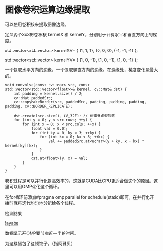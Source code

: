 # 图像卷积运算边缘提取

可以使用卷积核来提取图像边缘。

定义两个3x3的卷积核 kernelX 和 kernelY，分别用于计算水平和垂直方向上的梯度。

std::vector<std::vector<float>> kernelXV= { {1, 1, 1}, {0, 0, 0}, {-1, -1, -1} };

std::vector<std::vector<float>> kernelYV= { {1, 0, -1}, {1, 0, -1}, {1, 0, -1} };

一个提取水平方向的边缘，一个提取竖直方向的边缘。在边缘处，梯度变化是最大的。

    void convolve(const cv::Mat& src, const std::vector<std::vector<float>>& kernel, cv::Mat& dst) {
        int padding = kernel.size() / 2;
        cv::Mat paddedSrc;
        cv::copyMakeBorder(src, paddedSrc, padding, padding, padding, padding, cv::BORDER_REPLICATE);
    
        dst.create(src.size(), CV_32F); // 创建浮点型矩阵
        for (int y = 0; y < src.rows; ++y) {
            for (int x = 0; x < src.cols; ++x) {
                float val = 0.0f;
                for (int ky = 0; ky < 3; ++ky) {
                    for (int kx = 0; kx < 3; ++kx) {
                        val += paddedSrc.at<uchar>(y + ky, x + kx) * kernel[ky][kx];
                    }
                }
                dst.at<float>(y, x) = val;
            }
        }
    }

卷积过程是可以并行化提高效率的，这就是CUDA比CPU更适合做这个的原因。这里可以用OMP优化这个循环。

在for循环前添加#pragma omp parallel for schedule(static)即可。在并行化开始时就将迭代均匀地分配给各个线程。

检测结果

[!ayabe](https://github.com/quantumxiaol/OpenMP-Learning/blob/main/png/%E6%A3%80%E6%B5%8B%E7%BB%93%E6%9E%9C.png)

数据显示开OMP要节省近一半的时间。

为这碟醋包了这顿饺子。（指阿雅贝）
